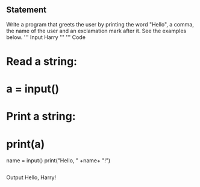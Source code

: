 ## Statement
Write a program that greets the user by printing the word "Hello", a comma, the name of the user and an exclamation mark after it. See the examples below.
'''	
Input
Harry
'''
'''
Code
# Read a string:
# a = input()
# Print a string:
# print(a)
name = input()
print("Hello, " +name+ "!")
```
```
Output
Hello, Harry!
